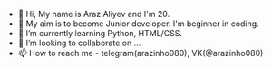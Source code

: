 - 👋 Hi, My name is Araz Aliyev and I'm 20.
- 👀 My aim is to become Junior developer. I'm beginner in coding.
- 🌱 I’m currently learning Python, HTML/CSS. 
- 💞️ I’m looking to collaborate on ...
- 📫 How to reach me - telegram(arazinho080), VK(@arazinho080)


